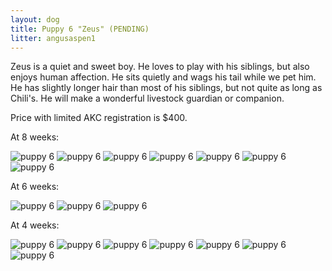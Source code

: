 ```yaml
---
layout: dog
title: Puppy 6 "Zeus" (PENDING)
litter: angusaspen1
---
```


Zeus is a quiet and sweet boy. He loves to play with his siblings, but also enjoys human affection. He sits quietly and wags his tail while we pet him. He has slightly longer hair than most of his siblings, but not quite as long as Chili's. He will make a wonderful livestock guardian or companion.

Price with limited AKC registration is $400.

At 8 weeks:

![puppy 6](http://farm4.staticflickr.com/3885/15129351860_ea3f2fe4b5_z_d.jpg)
![puppy 6](http://farm6.staticflickr.com/5588/15129317009_1acb52da1e_z_d.jpg)
![puppy 6](http://farm4.staticflickr.com/3894/15129523297_6b40b844e6_z_d.jpg)
![puppy 6](http://farm4.staticflickr.com/3835/15129364080_5e2a5de167_z_d.jpg)
![puppy 6](http://farm4.staticflickr.com/3900/15315731722_5d565cbe67_z_d.jpg)
![puppy 6](http://farm4.staticflickr.com/3844/15316075585_b3d38e6ee5_z_d.jpg)
![puppy 6](http://farm6.staticflickr.com/5594/15316079035_bb6fe7228e_z_d.jpg)

At 6 weeks:

![puppy 6](http://farm6.staticflickr.com/5586/15120199936_e5b05ea4cc_z_d.jpg)
![puppy 6](http://farm6.staticflickr.com/5589/15142818352_2bc6da4772_z_d.jpg)
![puppy 6](http://farm4.staticflickr.com/3903/14956513579_0fb32500d4_z_d.jpg)

At 4 weeks:

![puppy 6](http://farm4.staticflickr.com/3857/14798877068_66603bb3d9_z_d.jpg)
![puppy 6](http://farm4.staticflickr.com/3856/14798743410_f3920b460c_z_d.jpg)
![puppy 6](http://farm4.staticflickr.com/3860/14982367031_c2e29eb803_z_d.jpg)
![puppy 6](http://farm4.staticflickr.com/3915/14798910597_a4d086d3cb_z_d.jpg)
![puppy 6](http://farm4.staticflickr.com/3889/14798781240_7ab0d58164_z_d.jpg)
![puppy 6](http://farm6.staticflickr.com/5594/14985073902_9374257771_z_d.jpg)
![puppy 6](http://farm4.staticflickr.com/3911/14982316101_e0856c2c99_z_d.jpg)
